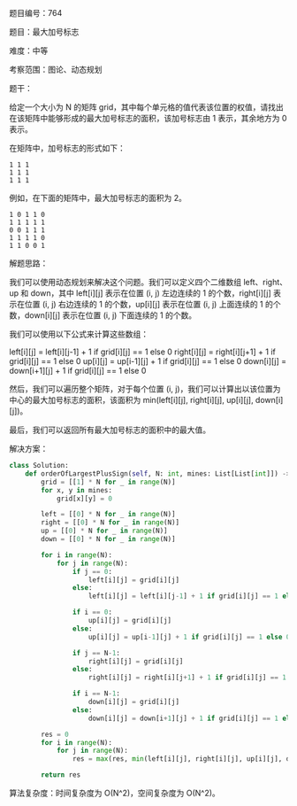 题目编号：764

题目：最大加号标志

难度：中等

考察范围：图论、动态规划

题干：

给定一个大小为 N 的矩阵 grid，其中每个单元格的值代表该位置的权值，请找出在该矩阵中能够形成的最大加号标志的面积，该加号标志由 1 表示，其余地方为 0 表示。

在矩阵中，加号标志的形式如下：

    1 1 1
    1 1 1
    1 1 1

例如，在下面的矩阵中，最大加号标志的面积为 2。

    1 0 1 1 0
    1 1 1 1 1
    0 0 1 1 1
    1 1 1 1 0
    1 1 0 0 1

解题思路：

我们可以使用动态规划来解决这个问题。我们可以定义四个二维数组 left、right、up 和 down，其中 left[i][j] 表示在位置 (i, j) 左边连续的 1 的个数，right[i][j] 表示在位置 (i, j) 右边连续的 1 的个数，up[i][j] 表示在位置 (i, j) 上面连续的 1 的个数，down[i][j] 表示在位置 (i, j) 下面连续的 1 的个数。

我们可以使用以下公式来计算这些数组：

left[i][j] = left[i][j-1] + 1 if grid[i][j] == 1 else 0
right[i][j] = right[i][j+1] + 1 if grid[i][j] == 1 else 0
up[i][j] = up[i-1][j] + 1 if grid[i][j] == 1 else 0
down[i][j] = down[i+1][j] + 1 if grid[i][j] == 1 else 0

然后，我们可以遍历整个矩阵，对于每个位置 (i, j)，我们可以计算出以该位置为中心的最大加号标志的面积，该面积为 min(left[i][j], right[i][j], up[i][j], down[i][j])。

最后，我们可以返回所有最大加号标志的面积中的最大值。

解决方案：

```python
class Solution:
    def orderOfLargestPlusSign(self, N: int, mines: List[List[int]]) -> int:
        grid = [[1] * N for _ in range(N)]
        for x, y in mines:
            grid[x][y] = 0

        left = [[0] * N for _ in range(N)]
        right = [[0] * N for _ in range(N)]
        up = [[0] * N for _ in range(N)]
        down = [[0] * N for _ in range(N)]

        for i in range(N):
            for j in range(N):
                if j == 0:
                    left[i][j] = grid[i][j]
                else:
                    left[i][j] = left[i][j-1] + 1 if grid[i][j] == 1 else 0

                if i == 0:
                    up[i][j] = grid[i][j]
                else:
                    up[i][j] = up[i-1][j] + 1 if grid[i][j] == 1 else 0

                if j == N-1:
                    right[i][j] = grid[i][j]
                else:
                    right[i][j] = right[i][j+1] + 1 if grid[i][j] == 1 else 0

                if i == N-1:
                    down[i][j] = grid[i][j]
                else:
                    down[i][j] = down[i+1][j] + 1 if grid[i][j] == 1 else 0

        res = 0
        for i in range(N):
            for j in range(N):
                res = max(res, min(left[i][j], right[i][j], up[i][j], down[i][j]))

        return res
```

算法复杂度：时间复杂度为 O(N^2)，空间复杂度为 O(N^2)。